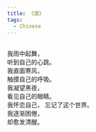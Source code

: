 ```yaml
---
title: 《酒》
tags:
  - Chinese
---
```


<br>
我雨中起舞，
<br>
听到自己的心跳。
<br>
我直面寒风，
<br>
触摸自己的呼吸。
<br>
我凝望黑夜，
<br>
看见自己的眼睛。
<br>
我怀恋自己，
忘记了这个世界。
<br>
我逐渐困倦，
<br>
却愈发清醒。